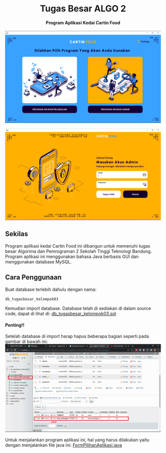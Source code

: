 
<h1 align="center">
  Tugas Besar ALGO 2
</h1>

<h4 align="center">Program Aplikasi Kedai Cartin Food</h4>

![screenshot](Penting/Pelanggan.gif)

![screenshot](Penting/Admin.gif)

## Sekilas

Program aplikasi kedai Cartin Food ini dibangun untuk memenuhi tugas besar Algorima dan Pemrograman 2 Sekolah Tinggi Teknologi Bandung. Program aplikasi ini menggunakan bahasa Java berbasis GUI dan menggunakan database MySQL.

## Cara Penggunaan

Buat database terlebih dahulu dengan nama:
```bash
db_tugasbesar_kelompok03
```
Kemudian import database. Database telah di sediakan di dalam source code, dapat di lihat di:
[db_tugasbesar_kelompok03.sql](Penting/db_tugasbesar_kelompok03.sql)

#### Penting!!
Setelah database di import harap hapus beberapa bagian seperti pada gambar di bawah ini:
![screenshot](Penting/Database.gif)

Untuk menjalankan program aplikasi ini, hal yang harus dilakukan yaitu dengan menjalankan file java ini:
[FormPilihanAplikasi.java](src/FormGUI/FormPilihanAplikasi.java)





